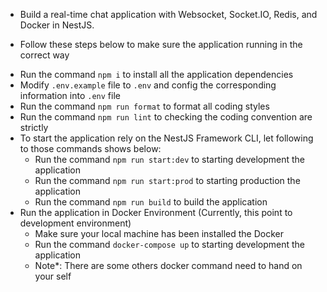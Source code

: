 * Build a real-time chat application with Websocket, Socket.IO, Redis, and Docker in NestJS.

* Follow these steps below to make sure the application running in the correct way

- Run the command `npm i` to install all the application dependencies
- Modify `.env.example` file to `.env` and config the corresponding information into `.env` file
- Run the command `npm run format` to format all coding styles
- Run the command `npm run lint` to checking the coding convention are strictly
- To start the application rely on the NestJS Framework CLI, let following to those commands shows below:
  + Run the command `npm run start:dev` to starting development the application
  + Run the command `npm run start:prod` to starting production the application
  + Run the command `npm run build` to build the application
- Run the application in Docker Environment (Currently, this point to development environment)
  + Make sure your local machine has been installed the Docker
  + Run the command `docker-compose up` to starting development the application
  + Note*: There are some others docker command need to hand on your self


